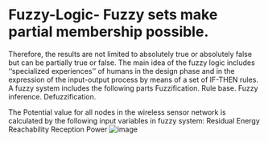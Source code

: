 # Fuzzy-Logic- Fuzzy sets make partial membership possible.
Therefore, the results are not limited to absolutely true or absolutely false but can be partially true or false.
The main idea of the fuzzy logic includes ‘‘specialized experiences’’ of humans in the design phase and in the expression of the input-output process by means of a set of 
        IF-THEN rules.
A fuzzy system includes the following parts
Fuzzification.
Rule base.
Fuzzy inference.
Defuzzification.

The Potential value for all nodes in the wireless sensor network is calculated by the following input variables in fuzzy system:
Residual Energy
 Reachability 
 Reception Power
![image](https://user-images.githubusercontent.com/89438361/213431817-e880c434-c1cd-4dbb-8648-bb316c5abc11.png)

